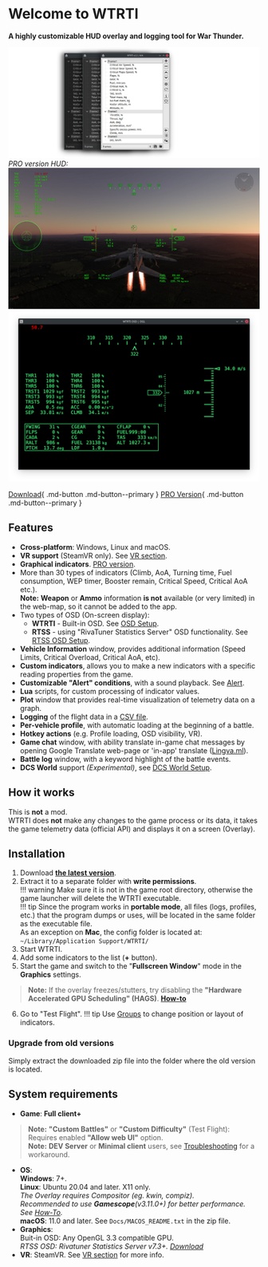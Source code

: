 # Welcome to WTRTI

**A highly customizable HUD overlay and logging tool for War Thunder.**  

![#](images/wtrti_themes.png)
_PRO version HUD:_
![#](images/wtrti_hud.webp)
![#](images/wtrti_osd.png)

[Download](https://github.com/MeSoftHorny/WTRTI/releases/latest/){ .md-button .md-button--primary }
[PRO Version](https://patreon.com/wtrti/about){ .md-button .md-button--primary }

## Features
- **Cross-platform**: Windows, Linux and macOS.
- **VR support** (SteamVR only). See [VR section](features.md/#vr).
- **Graphical indicators**. [PRO version](https://patreon.com/wtrti).
- More than 30 types of indicators (Climb, AoA, Turning time, Fuel consumption, WEP timer, Booster remain, Critical Speed, Critical AoA etc.).  
  **Note:** **Weapon** or **Ammo** information **is not** available (or very limited) in the web-map, so it cannot be added to the app.  
- Two types of OSD (On-screen display):  
    - **WTRTI** - Built-in OSD. See [OSD Setup](features.md#wtrti-built-in).  
    - **RTSS** - using "RivaTuner Statistics Server" OSD functionality. See [RTSS OSD Setup](features.md#rtss-osd-setup).  
- **Vehicle Information** window, provides additional information (Speed Limits, Critical Overload, Critical AoA, etc).
- **Custom indicators**, allows you to make a new indicators with a specific reading properties from the game.
- **Customizable "Alert" conditions**, with a sound playback. See [Alert](features.md#alert).
- **Lua** scripts, for custom processing of indicator values.
- **Plot** window that provides real-time visualization of telemetry data on a graph.
- **Logging** of the flight data in a [CSV file](features.md#logging-the-data-to-a-csv-file).
- **Per-vehicle profile**, with automatic loading at the beginning of a battle.
- **Hotkey actions** (e.g. Profile loading, OSD visibility, VR).
- **Game chat** window, with ability translate in-game chat messages by opening Google Translate web-page or 'in-app' translate ([Lingva.ml](https://lingva.ml)).
- **Battle log** window, with a keyword highlight of the battle events.
- **DCS World** support *(Experimental)*, see [DCS World Setup](features.md#dcs-world-setup).

## How it works
This is **not** a mod.  
WTRTI does **not** make any changes to the game process or its data, it takes the game telemetry data (official API) and displays it on a screen (Overlay).

## Installation
1. Download [**the latest version**](https://github.com/MeSoftHorny/WTRTI/releases/latest).
2. Extract it to a separate folder with **write permissions**.  
!!! warning
    Make sure it is not in the game root directory, otherwise the game launcher will delete the WTRTI executable.  
!!! tip
    Since the program works in **portable mode**, all files (logs, profiles, etc.) that the program dumps or uses, will be located in the same folder as the executable file.  
    As an exception on **Mac**, the config folder is located at: `~/Library/Application Support/WTRTI/`  
3. Start WTRTI.
4. Add some indicators to the list (**+** button).
5. Start the game and switch to the "**Fullscreen Window**" mode in the **Graphics** settings.  
> **Note:** If the overlay freezes/stutters, try disabling the **"Hardware Accelerated GPU Scheduling" (HAGS)**. [**How-to**](https://obsproject.com/kb/hags)  
6. Go to "Test Flight".
!!! tip
    Use [Groups](features.md/#groups) to change position or layout of indicators.  

### Upgrade from old versions
Simply extract the downloaded zip file into the folder where the old version is located.

## System requirements
- **Game**: **Full client+**  
> **Note:** **"Custom Battles"** or **"Custom Difficulty"** (Test Flight): Requires enabled **"Allow web UI"** option.  
> **Note:** **DEV Server** or **Minimal client** users, see [Troubleshooting](troubleshooting.md#not-working-with-dev-server) for a workaround.  
- **OS**:  
  **Windows**: 7+.  
  **Linux**: Ubuntu 20.04 and later. X11 only.  
      *The Overlay requires Compositor (eg. kwin, compiz).*  
      *Recommended to use __Gamescope__(v3.11.0+) for better performance. See [How-To](features.md/#gamescope-setup-linux).*  
  **macOS**: 11.0 and later. See `Docs/MACOS_README.txt` in the zip file.  
- **Graphics**:  
  Buit-in OSD: Any OpenGL 3.3 compatible GPU.  
  *RTSS OSD: Rivatuner Statistics Server v7.3+. [Download](https://www.guru3d.com/files-details/rtss-rivatuner-statistics-server-download.html)*
- **VR**: SteamVR. See [VR section](features.md/#vr) for more info.
